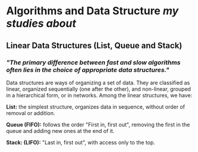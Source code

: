 # Algorithms and Data Structure _my studies about_
## Linear Data Structures (List, Queue and Stack)
###  _"The primary difference between fast and slow algorithms often lies in the choice of appropriate data structures."_
  Data structures are ways of organizing a set of data. They are classified as linear, organized sequentially (one after the other), and non-linear, grouped in a hierarchical form, or in networks. Among the linear structures, we have:
  
   **List:** the simplest structure, organizes data in sequence, without order of removal or addition.
      
   **Queue (FIFO):** follows the order "First in, first out", removing the first in the queue and adding new ones at the end of it.
        
   **Stack: (LIFO):** "Last in, first out", with access only to the top.
